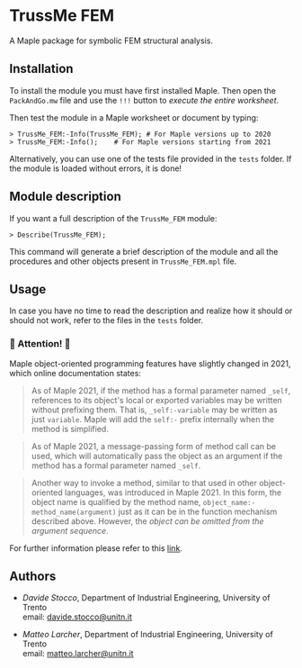 # TrussMe FEM

A Maple package for symbolic FEM structural analysis.

## Installation

To install the module you must have first installed Maple. Then open the `PackAndGo.mw` file and use the `!!!` button to *execute the entire worksheet*.

Then test the module in a Maple worksheet or document by typing:

```
> TrussMe_FEM:-Info(TrussMe_FEM); # For Maple versions up to 2020
> TrussMe_FEM:-Info();    # For Maple versions starting from 2021
```

Alternatively, you can use one of the tests file provided in the `tests` folder. If the module is loaded without errors, it is done!

## Module description

If you want a full description of the `TrussMe_FEM` module:

```
> Describe(TrussMe_FEM);
```

This command will generate a brief description of the module and all the procedures and other objects present in `TrussMe_FEM.mpl` file.

## Usage

In case you have no time to read the description and realize how it should or should not work, refer to the files in the `tests` folder.

### 🚧 Attention! 🚧

Maple object-oriented programming features have slightly changed in 2021, which online documentation states:

> As of Maple 2021, if the method has a formal parameter named `_self`, references to its object's local or exported variables may be written without prefixing them. That is, `_self:-variable` may be written as just `variable`. Maple will add the `self:-` prefix internally when the method is simplified.

> As of Maple 2021, a message-passing form of method call can be used, which will automatically pass the object as an argument if the method has a formal parameter named `_self`.

> Another way to invoke a method, similar to that used in other object-oriented languages, was introduced in Maple 2021. In this form, the object name is qualified by the method name, `object_name:-method_name(argument)` just as it can be in the function mechanism described above. However, the *object can be omitted from the argument sequence*.

For further information please refer to this [link](https://fr.maplesoft.com/support/help/Maple/view.aspx?path=object/methods).

## Authors

- *Davide Stocco*,
  Department of Industrial Engineering,
  University of Trento \
  email: davide.stocco@unitn.it

- *Matteo Larcher*,
  Department of Industrial Engineering,
  University of Trento \
  email: matteo.larcher@unitn.it
